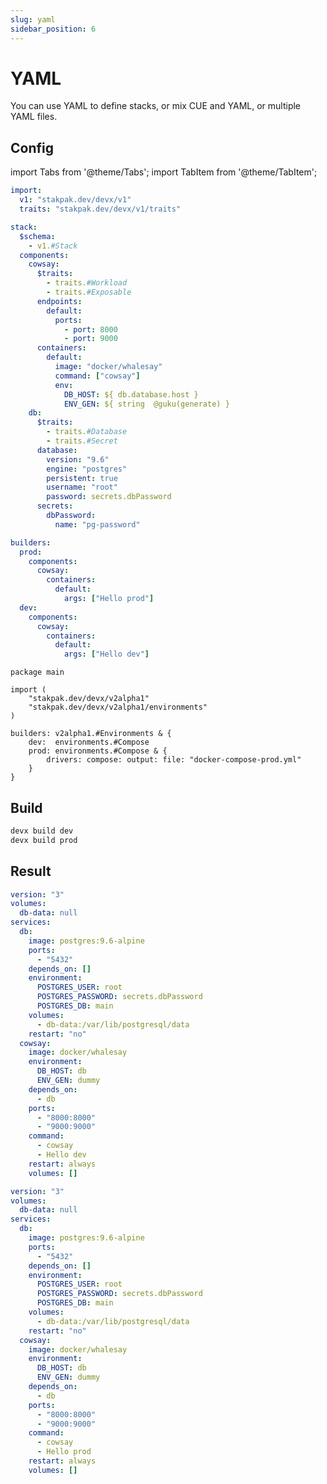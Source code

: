 ```yaml
---
slug: yaml
sidebar_position: 6
---
```


# YAML

You can use YAML to define stacks, or mix CUE and YAML, or multiple YAML files.

## Config

import Tabs from '@theme/Tabs';
import TabItem from '@theme/TabItem';

<Tabs>
  <TabItem value="stack.devx.yaml" label="stack.devx.yaml" default>

```yaml
import:
  v1: "stakpak.dev/devx/v1"
  traits: "stakpak.dev/devx/v1/traits"

stack:
  $schema:
    - v1.#Stack
  components:
    cowsay:
      $traits:
        - traits.#Workload
        - traits.#Exposable
      endpoints:
        default:
          ports:
            - port: 8000
            - port: 9000
      containers:
        default:
          image: "docker/whalesay"
          command: ["cowsay"]
          env:
            DB_HOST: ${ db.database.host }
            ENV_GEN: ${ string  @guku(generate) }
    db:
      $traits:
        - traits.#Database
        - traits.#Secret
      database:
        version: "9.6"
        engine: "postgres"
        persistent: true
        username: "root"
        password: secrets.dbPassword
      secrets:
        dbPassword:
          name: "pg-password"

builders:
  prod:
    components:
      cowsay:
        containers:
          default:
            args: ["Hello prod"]
  dev:
    components:
      cowsay:
        containers:
          default:
            args: ["Hello dev"]
```

  </TabItem>
  <TabItem value="builder.cue" label="builder.cue">

```cue
package main

import (
	"stakpak.dev/devx/v2alpha1"
	"stakpak.dev/devx/v2alpha1/environments"
)

builders: v2alpha1.#Environments & {
	dev:  environments.#Compose
	prod: environments.#Compose & {
		drivers: compose: output: file: "docker-compose-prod.yml"
	}
}
```

  </TabItem>
</Tabs>

## Build

```bash
devx build dev
devx build prod
```

## Result

<Tabs>
  <TabItem value="Dev" label="Dev" default>

```yaml title="docker-compose.yml"
version: "3"
volumes:
  db-data: null
services:
  db:
    image: postgres:9.6-alpine
    ports:
      - "5432"
    depends_on: []
    environment:
      POSTGRES_USER: root
      POSTGRES_PASSWORD: secrets.dbPassword
      POSTGRES_DB: main
    volumes:
      - db-data:/var/lib/postgresql/data
    restart: "no"
  cowsay:
    image: docker/whalesay
    environment:
      DB_HOST: db
      ENV_GEN: dummy
    depends_on:
      - db
    ports:
      - "8000:8000"
      - "9000:9000"
    command:
      - cowsay
      - Hello dev
    restart: always
    volumes: []
```

  </TabItem>
  <TabItem value="Prod" label="Prod">

```yaml title="docker-compose-prod.yml"
version: "3"
volumes:
  db-data: null
services:
  db:
    image: postgres:9.6-alpine
    ports:
      - "5432"
    depends_on: []
    environment:
      POSTGRES_USER: root
      POSTGRES_PASSWORD: secrets.dbPassword
      POSTGRES_DB: main
    volumes:
      - db-data:/var/lib/postgresql/data
    restart: "no"
  cowsay:
    image: docker/whalesay
    environment:
      DB_HOST: db
      ENV_GEN: dummy
    depends_on:
      - db
    ports:
      - "8000:8000"
      - "9000:9000"
    command:
      - cowsay
      - Hello prod
    restart: always
    volumes: []
```

  </TabItem>
</Tabs>
